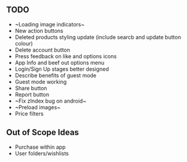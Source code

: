 ## TODO

-   ~Loading image indicators~
-   New action buttons
-   Deleted products styling update (include searcb and update button colour)
-   Delete account button
-   Press feedback on like and options icons
-   App Info and beef out options menu
-   Login/Sign Up stages better designed
-   Describe benefits of guest mode
-   Guest mode working
-   Share button
-   Report button
-   ~Fix zIndex bug on android~
-   ~Preload images~
-   Price filters

## Out of Scope Ideas

-   Purchase within app
-   User folders/wishlists
